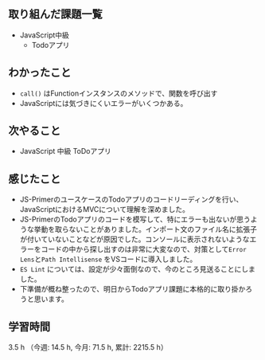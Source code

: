 ## 取り組んだ課題一覧
- JavaScript中級
    - Todoアプリ

## わかったこと
- `call()` はFunctionインスタンスのメソッドで、関数を呼び出す
- JavaScriptには気づきにくいエラーがいくつかある。    

## 次やること
- JavaScript 中級 ToDoアプリ
    
## 感じたこと
- JS-PrimerのユースケースのTodoアプリのコードリーディングを行い、JavaScriptにおけるMVCについて理解を深めました。            
- JS-PrimerのTodoアプリのコードを模写して、特にエラーも出ないが思うような挙動を取らないことがありました。インポート文のファイル名に拡張子が付いていないことなどが原因でした。コンソールに表示されないようなエラーをコードの中から探し出すのは非常に大変なので、対策として`Error Lens`と`Path Intellisense` をVSコードに導入しました。
- `ES Lint` については、設定が少々面倒なので、今のところ見送ることにしました。
- 下準備が概ね整ったので、明日からTodoアプリ課題に本格的に取り掛かろうと思います。

## 学習時間
3.5 h （今週: 14.5 h, 今月: 71.5 h, 累計: 2215.5 h）
